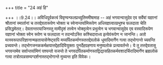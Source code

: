 +++
title = "24 अहं हि"

+++
।।9.24।। अविधिपूर्वकत्वं विवृण्वन्फलप्रच्युतिममीषामाह -- अहं
भगवान्वासुदेव एव सर्वेषां यज्ञानां श्रौतानां स्मार्तानां च
तत्तद्देवतारूपेण भोक्ता च स्वेनान्तर्यामिरूपेण अधियज्ञत्वात्प्रभुश्च
फलदाता चेति प्रसिद्धमेतत्। देवतान्तरयाजिनस्तु मामीदृशं तत्त्वेन
भोक्तृत्वेन प्रभुत्वेन च भगवान्वासुदेव एव वस्वादिरूपेण यज्ञानां भोक्ता
स्वेन रूपेण च फलदाता न तदन्योऽस्ति कश्चिदाराध्य इत्येवंरूपेण न जानन्ति।
अतो मत्स्वरूपापरिज्ञानान्महतायासेनेष्ट्वापि
मय्यर्पितकर्माणस्तत्तद्देवलोकं धूमादिमार्गेण गत्वा तद्भोगान्ते च्यवन्ति
प्रच्यवन्ते। तद्भोगजनककर्मक्षयात्तद्देहादिवियुक्ताः पुनर्देहग्रहणाय
मनुष्यलोकं प्रत्यावर्तन्ते। ये तु तत्तद्देवतासु भगवन्तमेव
सर्वान्तर्यामिणं पश्यन्तो यजन्ते ते
भगवदर्पितकर्माणस्तद्विद्यासहितकर्मवशादर्चिरादिमार्गेण ब्रह्मलोकं गत्वा
तत्रोत्पन्नसम्यग्दर्शनास्तद्भोगान्ते मुच्यन्त इति विवेकः।
